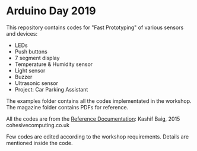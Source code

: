 # Arduino Day 2019

This repository contains codes for "Fast Prototyping" of various sensors and devices:
- LEDs
- Push buttons
- 7 segment display
- Temperature & Humidity sensor
- Light sensor
- Buzzer
- Ultrasonic sensor
- Project: Car Parking Assistant

The examples folder contains all the codes implementated in the workshop. The magazine folder contains PDFs for reference.

All the codes are from the [Reference Documentation](https://www.mpja.com/download/hackatronics-arduino-multi-function-shield.pdf): Kashif Baig, 2015 cohesivecomputing.co.uk

Few codes are edited according to the workshop requirements. Details are mentioned inside the code.
